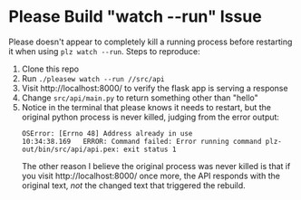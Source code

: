 # Please Build "watch --run" Issue

Please doesn't appear to completely kill a running process before restarting it when using `plz watch --run`.  Steps to reproduce:

1. Clone this repo
2. Run `./pleasew watch --run //src/api`
3. Visit http://localhost:8000/ to verify the flask app is serving a response
4. Change `src/api/main.py` to return something other than "hello"
5. Notice in the terminal that please knows it needs to restart, but the original python process is never killed, judging from the error output:
    ```
    OSError: [Errno 48] Address already in use
    10:34:38.169   ERROR: Command failed: Error running command plz-out/bin/src/api/api.pex: exit status 1
    ```
    The other reason I believe the original process was never killed is that if you visit http://localhost:8000/ once more, the API responds with the original text, _not_ the changed text that triggered the rebuild.
